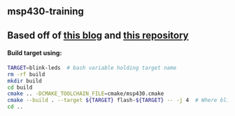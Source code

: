 ## msp430-training
## Based off of [this blog](http://www.simplyembedded.org/tutorials/) and [this repository](https://github.com/simplyembedded/msp430_launchpad)
#### Build target using:
```bash
TARGET=blink-leds  # bash variable holding target name
rm -rf build
mkdir build
cd build
cmake .. -DCMAKE_TOOLCHAIN_FILE=cmake/msp430.cmake
cmake --build . --target ${TARGET} flash-${TARGET} -- -j 4  # Where blink-leds is the name of the target and flash-blink-leds writes output to flash
cd ..
```
